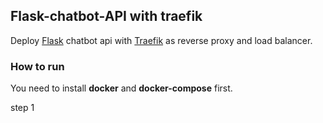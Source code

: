 ## Flask-chatbot-API with traefik

Deploy [Flask](https://github.com/pallets/flask) chatbot api with [Traefik](https://github.com/containous/traefik) as reverse proxy and load balancer.


### How to run

You need to install **docker** and **docker-compose** first.

step 1
